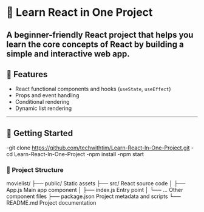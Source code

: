 # 📘 Learn React in One Project

A beginner-friendly React project that helps you learn the core concepts of React by building a simple and interactive web app.
---

## 🧰 Features

- React functional components and hooks (`useState`, `useEffect`)
- Props and event handling
- Conditional rendering
- Dynamic list rendering

---

## 🚀 Getting Started
-git clone https://github.com/techwithtim/Learn-React-In-One-Project.git
-cd Learn-React-In-One-Project
-npm install
-npm start
### 📁 Project Structure
movielist/
├── public/                Static assets
├── src/                   React source code
│   ├── App.js             Main app component
│   ├── index.js           Entry point
│   └── ...                Other component files
├── package.json           Project metadata and scripts
└── README.md              Project documentation

